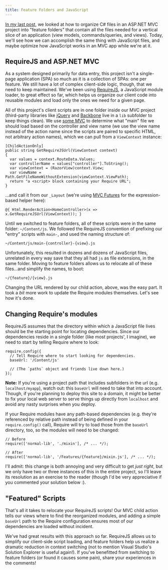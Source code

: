 ```yaml
---
title: Feature Folders and JavaScript
---
```


[In my last post][0], we looked at how to organize C# files in an ASP.NET MVC project into "feature folders" that contain all the files needed for a vertical slice of an application (view models, commands/queries, and views). Today, we'll see how we can accomplish the same thing with JavaScript files, and maybe optimize how JavaScript works in an MVC app while we're at it.

## RequireJS and ASP.NET MVC

As a system designed primarily for data entry, this project isn't a single-page application (SPA) so much as it is a collection of SPAs: one per feature. We still have a lot of complex client-side logic, though, that we need to keep maintained. We've been using [RequireJS][1], a JavaScript module loader, to great effect so far, which helps us organize our client code into reusable modules and load only the ones we need for a given page.

All of this project's client scripts are in one folder inside our MVC project (third-party libraries like [jQuery][2] and [Backbone][3] live in a `lib` subfolder to keep things clean). We use [some MVC][4] to determine what "main" file we should load based on the controller and view name (we use the view name instead of the action name since the scripts are paired to specific HTML, not arbitrary action names), which we can pull from a `ViewContext` instance:

    [ChildActionOnly]
    public string GetRequireJSUrl(ViewContext context)
    {
      var values = context.RouteData.Values;
      var controllerName = values["controller"].ToString();
      var viewContext = (RazorView)context.View;
      var viewName = Path.GetFileNameWithoutExtension(viewContext.ViewPath);
      return "a <script> block containing your Require URL";
    }

...and call it from our `_Layout` (we're using [MVC Futures][5] for the expression-based helper here):

    @{ Html.RenderAction<HomeController>(x => x.GetRequireJSUrl(ViewContext)); }

Until we switched to feature folders, all of these scripts were in the same folder: `~/Content/js`. We followed the RequireJS convention of prefixing our "entry" scripts with `main-`, and used the naming structure of:

    ~/Content/js/main-{controller}-{view}.js

Unfortunately, this resulted in dozens and dozens of JavaScript files, unrelated in every way save that they all had `js` as file extensions, in the same folder. Moving to feature folders allows us to relocate all of these files...and simplify the names, to boot:

    ~/{feature}/{view}.js

Changing the URL rendered by our child action, above, was the easy part. It took a *bit* more work to update the Require modules themselves. Let's see how it's done.

## Changing Require's modules

RequireJS assumes that the directory within which a JavaScript file lives should be the starting point for locating dependencies. Since our dependencies reside in a single folder (like most projects', I imagine), we need to start by telling Require where to look:

    require.config({
      // Tell Require where to start looking for dependencies.
      baseUrl: '/Content/js'

      // (The `paths` object and friends live down here.)
    });

**Note:** If you're using a project path that includes subfolders in the url (e.g. `localhost/myapp`), watch out: this `baseUrl` will need to take that into account. Though, if you're planning to deploy this site to a domain, it might be better to fix your local web server to serve things up directly from `localhost` and avoid any nasty surprises when you deploy.

If your Require modules have any path-based dependencies (e.g. they're referenced by relative path instead of being defined in your `require.config()` call), Require will try to load those from the `baseUrl` directory, too, so the modules will need to be changed:

    // Before
    require(['normal-lib', './mixin'], /* ... */);

    // After
    require(['normal-lib', '/Features/{feature}/mixin.js'], /* ... */);

I'll admit: this change is both annoying and very difficult to get *just right*, but we only have two or three instances of this in the entire project, so I'll leave its resolution as an exercise to the reader (though I'd be very appreciative if you commented your solution below :).

## "Featured" Scripts

That's all it takes to relocate your RequireJS scripts! Our MVC child action tells our views where to find the reorganized modules, and adding a simple `baseUrl` path to the Require configuration ensures most of our dependencies are loaded without incident.

We've had great results with this approach so far. RequireJS allows us to simplify our client-side script loading, and feature folders help us realize a dramatic reduction in context switching (not to mention Visual Studio's Solution Explorer is useful again!). If you've benefitted from switching to feature folders (or found it causes some pain), share your experiences in the comments!

[0]: /2013/10/feature-folders-in-asp-net-mvc/
[1]: http://requirejs.org/
[2]: http://www.jquery.com/
[3]: http://backbonejs.com/
[4]: https://gist.github.com/TimGThomas/05ffe58306e360905863
[5]: http://www.nuget.org/packages/Mvc4Futures/
